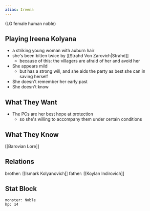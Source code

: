 ```yaml
---
alias: Ireena
---
```

(LG female human noble)
## Playing Ireena Kolyana
- a striking young woman with auburn hair
- she's been bitten twice by [[Strahd Von Zarovich|Strahd]]
	- because of this: the villagers are afraid of her and avoid her
- She appears mild
	- but has a strong will, and she aids the party as best she can in saving herself
- She doesn't remember her early past
- She doesn't know
 

## What They Want
- The PCs are her best hope at protection
	- so she's willing to accompany them under certain conditions

## What They Know
[[Barovian Lore]]

## Relations
brother: [[Ismark Kolyanovich]]
father: [[Koylan Indirovich]]

## Stat Block

```statblock
monster: Noble
hp: 14
```
